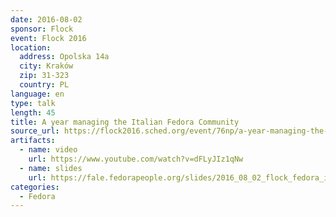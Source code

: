 ```yaml
---
date: 2016-08-02
sponsor: Flock
event: Flock 2016
location:
  address: Opolska 14a
  city: Kraków
  zip: 31-323
  country: PL
language: en
type: talk
length: 45
title: A year managing the Italian Fedora Community
source_url: https://flock2016.sched.org/event/76np/a-year-managing-the-italian-fedora-community 
artifacts:
  - name: video
    url: https://www.youtube.com/watch?v=dFLyJIz1qNw
  - name: slides
    url: https://fale.fedorapeople.org/slides/2016_08_02_flock_fedora_italian_comunity.pdf
categories:
  - Fedora
---
```

